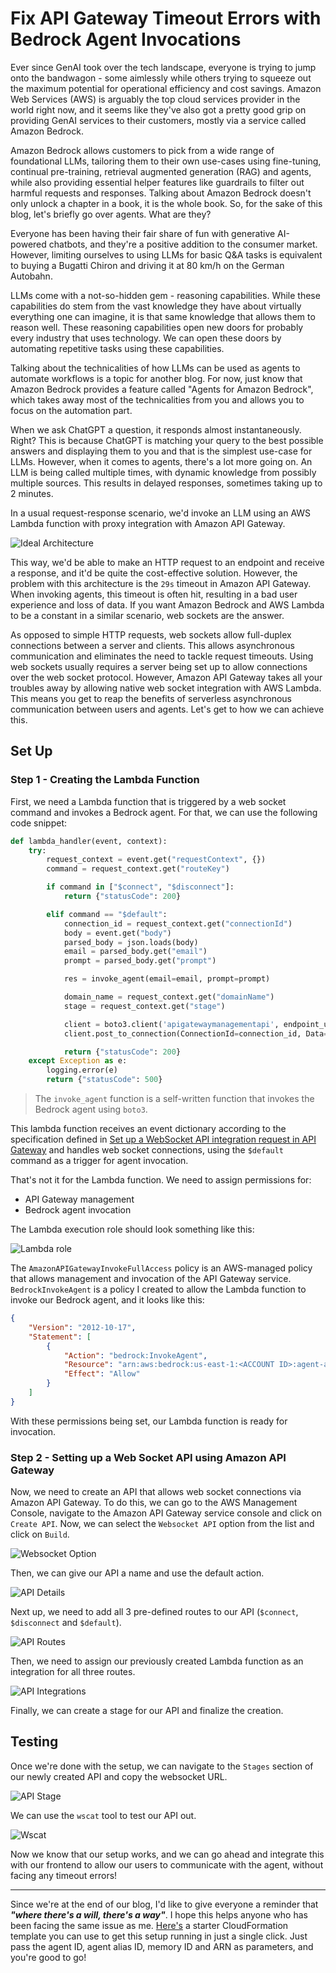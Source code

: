 # Fix API Gateway Timeout Errors with Bedrock Agent Invocations

Ever since GenAI took over the tech landscape, everyone is trying to jump onto the bandwagon - some aimlessly while others trying to squeeze out the maximum potential for operational efficiency and cost savings. Amazon Web Services (AWS) is arguably the top cloud services provider in the world right now, and it seems like they've also got a pretty good grip on providing GenAI services to their customers, mostly via a service called Amazon Bedrock.

Amazon Bedrock allows customers to pick from a wide range of foundational LLMs, tailoring them to their own use-cases using fine-tuning, continual pre-training, retrieval augmented generation (RAG) and agents, while also providing essential helper features like guardrails to filter out harmful requests and responses. Talking about Amazon Bedrock doesn't only unlock a chapter in a book, it is the whole book. So, for the sake of this blog, let's briefly go over agents. What are they?

Everyone has been having their fair share of fun with generative AI-powered chatbots, and they're a positive addition to the consumer market. However, limiting ourselves to using LLMs for basic Q&A tasks is equivalent to buying a Bugatti Chiron and driving it at 80 km/h on the German Autobahn.

LLMs come with a not-so-hidden gem - reasoning capabilities. While these capabilities do stem from the vast knowledge they have about virtually everything one can imagine, it is that same knowledge that allows them to reason well. These reasoning capabilities open new doors for probably every industry that uses technology. We can open these doors by automating repetitive tasks using these capabilities.

Talking about the technicalities of how LLMs can be used as agents to automate workflows is a topic for another blog. For now, just know that Amazon Bedrock provides a feature called "Agents for Amazon Bedrock", which takes away most of the technicalities from you and allows you to focus on the automation part.

When we ask ChatGPT a question, it responds almost instantaneously. Right? This is because ChatGPT is matching your query to the best possible answers and displaying them to you and that is the simplest use-case for LLMs. However, when it comes to agents, there's a lot more going on. An LLM is being called multiple times, with dynamic knowledge from possibly multiple sources. This results in delayed responses, sometimes taking up to 2 minutes.

In a usual request-response scenario, we'd invoke an LLM using an AWS Lambda function with proxy integration with Amazon API Gateway.

![Ideal Architecture](./assets/ideal-architecture.png)

This way, we'd be able to make an HTTP request to an endpoint and receive a response, and it'd be quite the cost-effective solution. However, the problem with this architecture is the `29s` timeout in Amazon API Gateway. When invoking agents, this timeout is often hit, resulting in a bad user experience and loss of data. If you want Amazon Bedrock and AWS Lambda to be a constant in a similar scenario, web sockets are the answer. 

As opposed to simple HTTP requests, web sockets allow full-duplex connections between a server and clients. This allows asynchronous communication and eliminates the need to tackle request timeouts. Using web sockets usually requires a server being set up to allow connections over the web socket protocol. However, Amazon API Gateway takes all your troubles away by allowing native web socket integration with AWS Lambda. This means you get to reap
the benefits of serverless asynchronous communication between users and agents. Let's get to how we can achieve this.

## Set Up
### Step 1 - Creating the Lambda Function
First, we need a Lambda function that is triggered by a web socket command and invokes a Bedrock agent. For that, we can use the following code snippet:

```python
def lambda_handler(event, context):
    try:
        request_context = event.get("requestContext", {})
        command = request_context.get("routeKey")

        if command in ["$connect", "$disconnect"]:
            return {"statusCode": 200}

        elif command == "$default":
            connection_id = request_context.get("connectionId")
            body = event.get("body")
            parsed_body = json.loads(body)
            email = parsed_body.get("email")
            prompt = parsed_body.get("prompt")

            res = invoke_agent(email=email, prompt=prompt)

            domain_name = request_context.get("domainName")
            stage = request_context.get("stage")

            client = boto3.client('apigatewaymanagementapi', endpoint_url=f"https://{domain_name}/{stage}")
            client.post_to_connection(ConnectionId=connection_id, Data=json.dumps(res))

            return {"statusCode": 200}
    except Exception as e:
        logging.error(e)
        return {"statusCode": 500}
```
> The `invoke_agent` function is a self-written function that invokes the Bedrock agent using `boto3`.

This lambda function receives an event dictionary according to the specification defined in [Set up a WebSocket API integration request in API Gateway](https://docs.aws.amazon.com/apigateway/latest/developerguide/apigateway-websocket-api-integration-requests.html) and handles web socket connections, using the `$default` command as a trigger for agent invocation.

That's not it for the Lambda function. We need to assign permissions for:
* API Gateway management
* Bedrock agent invocation

The Lambda execution role should look something like this:

![Lambda role](./assets/lambda-permissions.png)

The `AmazonAPIGatewayInvokeFullAccess` policy is an AWS-managed policy that allows management and invocation of the API Gateway service. `BedrockInvokeAgent` is a policy I created to allow the Lambda function to invoke our Bedrock agent, and it looks like this:

```json
{
	"Version": "2012-10-17",
	"Statement": [
		{
			"Action": "bedrock:InvokeAgent",
			"Resource": "arn:aws:bedrock:us-east-1:<ACCOUNT ID>:agent-alias/<AGENT ID>/*",
			"Effect": "Allow"
		}
	]
}
```

With these permissions being set, our Lambda function is ready for invocation.

### Step 2 - Setting up a Web Socket API using Amazon API Gateway

Now, we need to create an API that allows web socket connections via Amazon API Gateway. To do this, we can go to the AWS Management Console, navigate to the Amazon API Gateway service console and click on `Create API`. Now, we can select the `Websocket API` option from the list and click on `Build`.

![Websocket Option](./assets/web-socket-option.png)

Then, we can give our API a name and use the default action.

![API Details](./assets/api-details.png)

Next up, we need to add all 3 pre-defined routes to our API (`$connect`, `$disconnect` and `$default`).

![API Routes](./assets/api-routes.png)

Then, we need to assign our previously created Lambda function as an integration for all three routes.

![API Integrations](./assets/api-integrations.png)

Finally, we can create a stage for our API and finalize the creation.

## Testing
Once we're done with the setup, we can navigate to the `Stages` section of our newly created API and copy the websocket URL.

![API Stage](./assets/api-stage.png)

We can use the `wscat` tool to test our API out.

![Wscat](./assets/wscat.png)

Now we know that our setup works, and we can go ahead and integrate this with our frontend to allow our users to communicate with the agent, without facing any timeout errors!

<hr/>

Since we're at the end of our blog, I'd like to give everyone a reminder that ***"where there's a will, there's a way"***. I hope this helps anyone who has been facing the same issue as me. [Here's](./template.yaml) a starter CloudFormation template you can use to get this setup running in just a single click. Just pass the agent ID, agent alias ID, memory ID and ARN as parameters, and you're good to go!